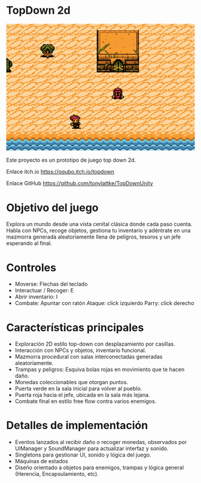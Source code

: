 # TopDown 2d

![](cover.png)

Este proyecto es un prototipo de juego top down 2d.

Enlace itch.io https://oqubo.itch.io/topdown

Enlace GitHub  https://github.com/tonylattke/TopDownUnity


# Objetivo del juego

Explora un mundo desde una vista cenital clásica donde cada paso cuenta. Habla con NPCs, recoge objetos, gestiona tu inventario y adéntrate en una mazmorra generada aleatoriamente llena de peligros, tesoros y un jefe esperando al final.

# Controles

- Moverse: Flechas del teclado
- Interactuar / Recoger: E
- Abrir inventario: I
- Combate: 
Apuntar con ratón
Ataque: click izquierdo
Parry: click derecho


# Características principales
- Exploración 2D estilo top-down con desplazamiento por casillas.
- Interacción con NPCs y objetos, inventario funcional.
- Mazmorra procedural con salas interconectadas generadas aleatoriamente.
- Trampas y peligros: Esquiva bolas rojas en movimiento que te hacen daño.
- Monedas coleccionables que otorgan puntos.
- Puerta verde en la sala inicial para volver al pueblo.
- Puerta roja hacia el jefe, ubicada en la sala más lejana.
- Combate final en estilo free flow contra varios enemigos.​


# Detalles de implementación
- Eventos lanzados al recibir daño o recoger monedas, observados por UIManager y SoundManager para actualizar interfaz y sonido.
- Singletons para gestionar UI, sonido y lógica del juego.
- Máquinas de estados
- Diseño orientado a objetos para enemigos, trampas y lógica general (Herencia, Encapsulamiento, etc).

